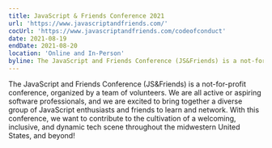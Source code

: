 ```yaml
---
title: JavaScript & Friends Conference 2021
url: 'https://www.javascriptandfriends.com/'
cocUrl: 'https://www.javascriptandfriends.com/codeofconduct'
date: 2021-08-19
endDate: 2021-08-20
location: 'Online and In-Person'
byline: The JavaScript and Friends Conference (JS&Friends) is a not-for-profit conference, organized by a team of volunteers. We are all active or aspiring software professionals, and we are excited to bring together a diverse group of JavaScript enthusiasts and friends to learn and network. With this conference, we want to contribute to the cultivation of a welcoming, inclusive, and dynamic tech scene throughout the midwestern United States, and beyond!
---
```


The JavaScript and Friends Conference (JS&Friends) is a not-for-profit conference, organized by a team of volunteers. We are all active or aspiring software professionals, and we are excited to bring together a diverse group of JavaScript enthusiasts and friends to learn and network. With this conference, we want to contribute to the cultivation of a welcoming, inclusive, and dynamic tech scene throughout the midwestern United States, and beyond!
